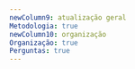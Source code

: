 ```yaml
---
newColumn9: atualização geral
Metodologia: true
newColumn10: organização
Organização: true
Perguntas: true
---
```

